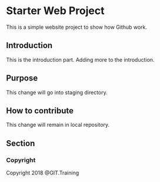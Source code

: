 # Starter Web Project
This is a simple website project to show how Github work.

## Introduction
This is the introduction part. Adding more to the introduction.

## Purpose
This change will go into staging directory.

## How to contribute
This change will remain in local repository.

## Section

### Copyright
Copyright 2018 @GIT.Training
